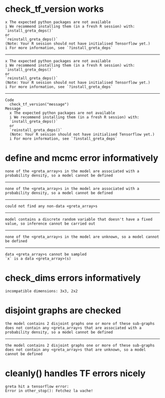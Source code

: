 # check_tf_version works

    x The expected python packages are not available
    i We recommend installing them (in a fresh R session) with:
    `install_greta_deps()`
    or
    `reinstall_greta_deps()`
    (Note: Your R session should not have initialised Tensorflow yet.)
    i For more information, see `?install_greta_deps`

---

    x The expected python packages are not available
    i We recommend installing them (in a fresh R session) with:
    `install_greta_deps()`
    or
    `reinstall_greta_deps()`
    (Note: Your R session should not have initialised Tensorflow yet.)
    i For more information, see `?install_greta_deps`

---

    Code
      check_tf_version("message")
    Message
      x The expected python packages are not available
      i We recommend installing them (in a fresh R session) with:
      `install_greta_deps()`
      or
      `reinstall_greta_deps()`
      (Note: Your R session should not have initialised Tensorflow yet.)
      i For more information, see `?install_greta_deps`

# define and mcmc error informatively

    none of the <greta_array>s in the model are associated with a probability density, so a model cannot be defined

---

    none of the <greta_array>s in the model are associated with a probability density, so a model cannot be defined

---

    could not find any non-data <greta_array>s

---

    model contains a discrete random variable that doesn't have a fixed value, so inference cannot be carried out

---

    none of the <greta_array>s in the model are unknown, so a model cannot be defined

---

    data <greta_array>s cannot be sampled
    `x` is a data <greta_array>(s)

# check_dims errors informatively

    incompatible dimensions: 3x3, 2x2

# disjoint graphs are checked

    the model contains 2 disjoint graphs one or more of these sub-graphs does not contain any <greta_array>s that are associated with a probability density, so a model cannot be defined

---

    the model contains 2 disjoint graphs one or more of these sub-graphs does not contain any <greta_array>s that are unknown, so a model cannot be defined

# cleanly() handles TF errors nicely

    greta hit a tensorflow error:
    Error in other_stop(): Fetchez la vache!


